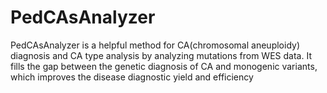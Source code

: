 # PedCAsAnalyzer
PedCAsAnalyzer is a helpful method for CA(chromosomal aneuploidy) diagnosis and CA type analysis by analyzing mutations from WES data. It fills the gap between the genetic diagnosis of CA and monogenic variants, which improves the disease diagnostic yield and efficiency
